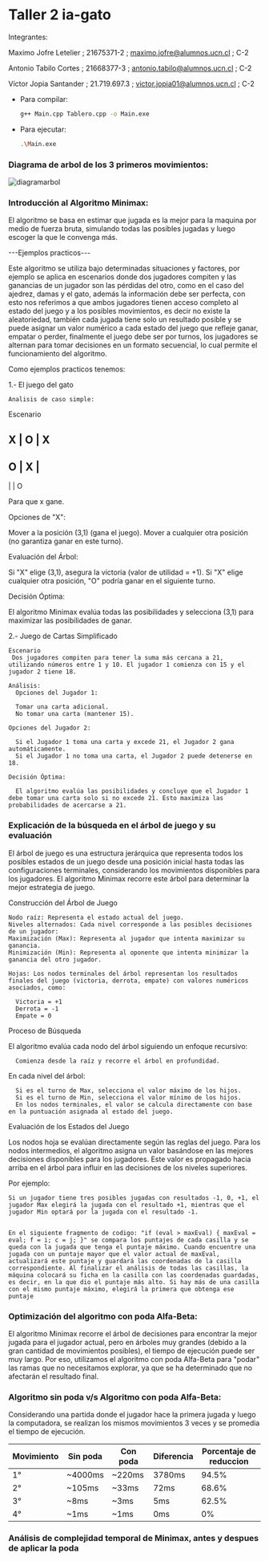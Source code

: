 # Taller 2 ia-gato
Integrantes:

Maximo Jofre Letelier ; 21675371-2 ; maximo.jofre@alumnos.ucn.cl ; C-2

Antonio Tabilo Cortes ; 21668377-3 ; antonio.tabilo@alumnos.ucn.cl ; C-2

Víctor Jopia Santander ; 21.719.697.3 ; victor.jopia01@alumnos.ucn.cl ; C-2

* Para compilar:
  ```sh
  g++ Main.cpp Tablero.cpp -o Main.exe
  ```
* Para ejecutar:
  ```sh
  .\Main.exe
  ```

### Diagrama de arbol de los 3 primeros movimientos:

![diagramarbol](https://github.com/user-attachments/assets/447a14da-2ac4-43bf-a973-ae2db2234ae3)


### Introducción al Algoritmo Minimax:

El algoritmo se basa en estimar que jugada es la mejor para la maquina por medio de fuerza bruta, simulando todas las posibles jugadas y luego escoger la que le convenga más.

---Ejemplos practicos---

Este algoritmo se utiliza bajo determinadas situaciones y factores, por ejemplo se aplica en escenarios donde dos jugadores compiten y las ganancias de un jugador son las pérdidas del otro, como en el caso del ajedrez, damas y el gato, además la información debe ser perfecta, con esto nos referimos a que ambos jugadores tienen acceso completo al estado del juego y a los posibles movimientos, es decir no existe la aleatoriedad, también cada jugada tiene solo un resultado posible y se puede asignar un valor numérico a cada estado del juego que refleje ganar, empatar o perder, finalmente el juego debe ser por turnos, los jugadores se alternan para tomar decisiones en un formato secuencial, lo cual permite el funcionamiento del algoritmo.

Como ejemplos practicos tenemos:

1.- El juego del gato
    
    Analisis de caso simple:
    
  Escenario

 X | O | X
  ---------
 O | X |  
  ---------
   |   | O

   Para que x gane.

  Opciones de "X":
  
   Mover a la posición (3,1) (gana el juego).
   Mover a cualquier otra posición (no garantiza ganar en este turno).

  Evaluación del Árbol:

   Si "X" elige (3,1), asegura la victoria (valor de utilidad = +1).
   Si "X" elige cualquier otra posición, "O" podría ganar en el siguiente turno.

  Decisión Óptima:

   El algoritmo Minimax evalúa todas las posibilidades y selecciona (3,1) para maximizar las posibilidades de ganar.

2.- Juego de Cartas Simplificado

    Escenario
     Dos jugadores compiten para tener la suma más cercana a 21, utilizando números entre 1 y 10. El jugador 1 comienza con 15 y el jugador 2 tiene 18.

    Análisis:
      Opciones del Jugador 1:

      Tomar una carta adicional.
      No tomar una carta (mantener 15).

    Opciones del Jugador 2:

      Si el Jugador 1 toma una carta y excede 21, el Jugador 2 gana automáticamente.
      Si el Jugador 1 no toma una carta, el Jugador 2 puede detenerse en 18.
    
    Decisión Óptima:

      El algoritmo evalúa las posibilidades y concluye que el Jugador 1 debe tomar una carta solo si no excede 21. Esto maximiza las probabilidades de acercarse a 21.

### Explicación de la búsqueda en el árbol de juego y su evaluación

El árbol de juego es una estructura jerárquica que representa todos los posibles estados de un juego desde una posición inicial hasta todas las configuraciones terminales, considerando los movimientos disponibles para los jugadores. El algoritmo Minimax recorre este árbol para determinar la mejor estrategia de juego.

Construcción del Árbol de Juego
    
    Nodo raíz: Representa el estado actual del juego.
    Niveles alternados: Cada nivel corresponde a las posibles decisiones de un jugador:
    Maximización (Max): Representa al jugador que intenta maximizar su ganancia.
    Minimización (Min): Representa al oponente que intenta minimizar la ganancia del otro jugador.

    Hojas: Los nodos terminales del árbol representan los resultados finales del juego (victoria, derrota, empate) con valores numéricos asociados, como:
      
      Victoria = +1
      Derrota = -1
      Empate = 0

Proceso de Búsqueda
  
  El algoritmo evalúa cada nodo del árbol siguiendo un enfoque recursivo:

      Comienza desde la raíz y recorre el árbol en profundidad.

  En cada nivel del árbol:

      Si es el turno de Max, selecciona el valor máximo de los hijos.
      Si es el turno de Min, selecciona el valor mínimo de los hijos.
      En los nodos terminales, el valor se calcula directamente con base en la puntuación asignada al estado del juego.

Evaluación de los Estados del Juego

  Los nodos hoja se evalúan directamente según las reglas del juego.
  Para los nodos intermedios, el algoritmo asigna un valor basándose en las mejores decisiones disponibles para los jugadores. Este valor es propagado hacia arriba en el árbol para influir en las decisiones de los niveles superiores.

  Por ejemplo:

    Si un jugador tiene tres posibles jugadas con resultados -1, 0, +1, el jugador Max elegirá la jugada con el resultado +1, mientras que el jugador Min optará por la jugada con el resultado -1.

     
    En el siguiente fragmento de codigo: "if (eval > maxEval) { maxEval = eval; f = i; c = j; }" se compara los puntajes de cada casilla y se queda con la jugada que tenga el puntaje máximo. Cuando encuentre una jugada con un puntaje mayor que el valor actual de maxEval, actualizará este puntaje y guardará las coordenadas de la casilla correspondiente. Al finalizar el análisis de todas las casillas, la máquina colocará su ficha en la casilla con las coordenadas guardadas, es decir, en la que dio el puntaje más alto. Si hay más de una casilla con el mismo puntaje máximo, elegirá la primera que obtenga ese puntaje

### Optimización del algoritmo con poda Alfa-Beta:

El algoritmo Minimax recorre el árbol de decisiones para encontrar la mejor jugada para el jugador actual, pero en árboles muy grandes (debido a la gran cantidad de movimientos posibles), el tiempo de ejecución puede ser muy largo. Por eso, utilizamos el algoritmo con poda Alfa-Beta para "podar" las ramas que no necesitamos explorar, ya que se ha determinado que no afectarán el resultado final.

### Algoritmo sin poda v/s Algoritmo con poda Alfa-Beta:

Considerando una partida donde el jugador hace la primera jugada y luego la computadora, se realizan los mismos movimientos 3 veces y se promedia el tiempo de ejecución.

| Movimiento | Sin poda | Con poda | Diferencia | Porcentaje de reduccion |
| ---------- | -------- | -------- | ---------- | ----------------------- |
| 1°         | ~4000ms  | ~220ms   | 3780ms     | 94.5%                   |
| 2°         | ~105ms   | ~33ms    | 72ms       | 68.6%                   |
| 3°         | ~8ms     | ~3ms     | 5ms        | 62.5%                   |
| 4°         | ~1ms     | ~1ms     | 0ms        | 0%                      |

### Análisis de complejidad temporal de Minimax, antes y despues de aplicar la poda
